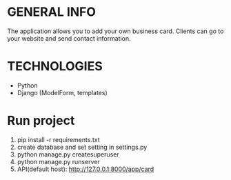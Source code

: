 # GENERAL INFO
The application allows you to add your own business card. 
Clients can go to your website and send contact information.

# TECHNOLOGIES
* Python
* Django (ModelForm, templates)

# Run project
1. pip install -r requirements.txt
2. create database and set setting in settings.py
3. python manage.py createsuperuser
4. python manage.py runserver
5. API(default host): http://127.0.0.1:8000/app/card
